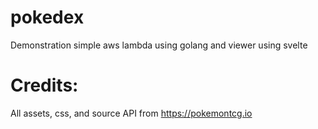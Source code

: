 # pokedex

Demonstration simple aws lambda using golang and viewer using svelte


# Credits:
All assets, css, and source API from https://pokemontcg.io